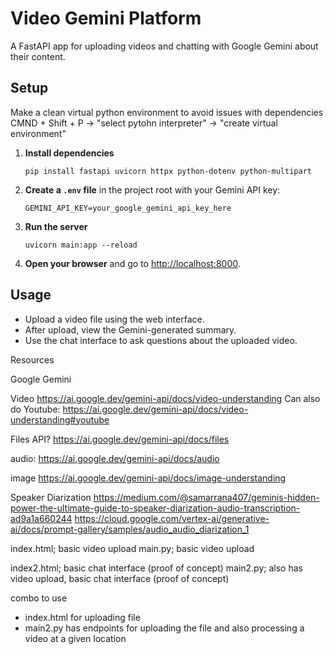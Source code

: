 # Video Gemini Platform

A FastAPI app for uploading videos and chatting with Google Gemini about their content.

## Setup

Make a clean virtual python environment to avoid issues with dependencies
CMND + Shift + P -> "select pytohn interpreter" -> "create virtual environment"

1. **Install dependencies**  
   ```
   pip install fastapi uvicorn httpx python-dotenv python-multipart
   ```

2. **Create a `.env` file** in the project root with your Gemini API key:  
   ```
   GEMINI_API_KEY=your_google_gemini_api_key_here
   ```

3. **Run the server**  
   ```
   uvicorn main:app --reload
   ```

4. **Open your browser** and go to [http://localhost:8000](http://localhost:8000).

## Usage

- Upload a video file using the web interface.
- After upload, view the Gemini-generated summary.
- Use the chat interface to ask questions about the uploaded video.



Resources

Google Gemini

Video
https://ai.google.dev/gemini-api/docs/video-understanding
Can also do Youtube: https://ai.google.dev/gemini-api/docs/video-understanding#youtube


Files API?
https://ai.google.dev/gemini-api/docs/files

audio: https://ai.google.dev/gemini-api/docs/audio

image
https://ai.google.dev/gemini-api/docs/image-understanding




Speaker Diarization
https://medium.com/@samarrana407/geminis-hidden-power-the-ultimate-guide-to-speaker-diarization-audio-transcription-ad9a1a660244
https://cloud.google.com/vertex-ai/generative-ai/docs/prompt-gallery/samples/audio_audio_diarization_1



index.html; basic video upload
main.py; basic video upload

index2.html; basic chat interface (proof of concept)
main2.py; also has video upload, basic chat interface (proof of concept)

combo to use
- index.html for uploading file
- main2.py has endpoints for uploading the file and also processing a video at a given location

